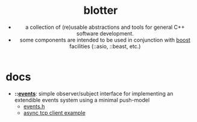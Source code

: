 <body>
    <header>
        <h1>
        	<b>blotter</b>
      	</h1>
      	<div>
        	<ul>
            	<li>a collection of (re)usable abstractions and tools for general C++ software development.</li>
                <li>some components are intended to be used in conjunction with <a href="https://www.boost.org">boost</a> facilities (::asio, ::beast, etc.)</li>
          	</ul>
      	</div>
	</header>
	<h1>
    	<b>docs</b>  
  	</h1>
  	<ul>
     	<li>
          	<!-- EVENTS BEGIN -->
         	<b>::<a href="https://github.com/turakz/blotter/tree/master/events">events</b></a>: simple observer/subject interface for implementing an extendible events system using a minimal push-model 
          	<ul>
            	<li><a href="https://github.com/turakz/blotter/tree/master/events/events.h">events.h</a></li>
                <li><a href="https://github.com/turakz/blotter/blob/master/events/tcp-client-with-events.cpp">async tcp client example</a></li>
          	</ul>
           <!-- EVENTS END -->
      	</li>  
  	</ul>
</body>
